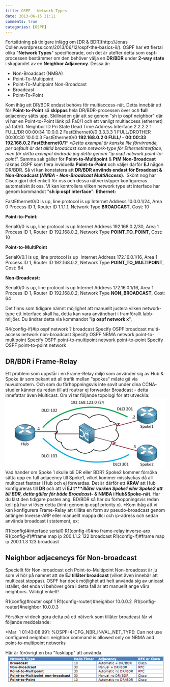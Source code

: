```yaml
---
title: OSPF - Network Types
date: 2013-06-15 21:11
comments: true
categories: [OSPF]
---
```

Fortsättning på tidigare inlägg om [DR & BDR](http://Jonas Collén.wordpress.com/2013/06/12/ospf-the-basics-ii/). OSPF har ett flertal olika "**Network Types**" specificerade, och det är utefter detta som ospf-processen bestämmer om den behöver välja en **DR/BDR** under **2-way state** i skapandet av en **Neighbor Adjacency**. Dessa är:

*   Non-Broadcast (NMBA)
*   Point-To-Multipoint
*   Point-To-Multipoint Non-Broadcast
*   Broadcast
*   Point-To-Point

Kom ihåg att DR/BDR endast behövs för multiaccess-nät. Detta innebär att för **Point-to-Point** så **skippas** hela DR/BDR-processen över och **full** adjacency sätts upp. Skillnaden går att se genom "sh ip ospf neighbor" där vi har en Point-to-Point länk på Fa0/1 och ett vanligt multiaccess (ethernet) på fa0/0. Neighbor ID Pri State Dead Time Address Interface 2.2.2.2 1 FULL/DR 00:00:34 10.0.0.2 FastEthernet0/0 3.3.3.3 1 FULL/DROTHER 00:00:30 10.0.0.3 FastEthernet0/0 **192.168.0.2 0 FULL/ - 00:00:33 192.168.0.2 FastEthernet0/1*** _*Detta exempel är kanske lite förvirrande, per default är det alltid broadcast som network-type för Ethernetinterface, men för detta exempel ändrade jag detta genom "ip ospf network point-to-point"._ Samma sak gäller för **Point-to-Multipoint** & **PtM Non-Broadcast** räknas OSPF som flera inviduella **Point-to-Point** och väljer därför **EJ** någon DR/BDR. Så vi kan konstatera att **DR/BDR används endast för Broadcast & Non-Broadcast (_NMBA -_** _**Non-Broadcast MultiAccess**_**)**.  Skönt nog har Cisco gjort det enkelt för oss och dessa nätverkstyper konfigureras automatiskt åt oss. Vi kan kontrollera vilken network type ett interface har genom kommandot "**sh ip ospf interface**": **Ethernet:** 

FastEthernet0/0 is up, line protocol is up
 Internet Address 10.0.0.1/24, Area 0
 Process ID 1, Router ID 1.1.1.1, Network Type **BROADCAST**, Cost: 10

**Point-to-Point:**

Serial0/0 is up, line protocol is up 
 Internet Address 192.168.0.2/30, Area 1 
 Process ID 1, Router ID 192.168.0.2, Network Type **POINT_TO_POINT**, Cost: 10

**Point-to-MultiPoint**

Serial0/0.1 is up, line protocol is up 
 Internet Address 172.16.0.1/16, Area 1 
 Process ID 1, Router ID 192.168.0.2, Network Type **POINT_TO_MULTIPOINT**, Cost: 64

**Non-Broadcast:**

Serial0/0 is up, line protocol is up
Internet Address 172.16.0.1/16, Area 1 
 Process ID 1, Router ID 192.168.0.2, Network Type **NON_BROADCAST**, Cost: 64

Det finns som tidigare nämnt möjlighet att manuellt justera vilken network-type ett interface skall ha, detta kan vara användbart i framförallt labb-miljöer. Du ändrar detta via kommandot "**ip ospf network x**",

R4(config-if)#ip ospf network ?
 broadcast Specify OSPF broadcast multi-access network
 non-broadcast Specify OSPF NBMA network
 point-to-multipoint Specify OSPF point-to-multipoint network
 point-to-point Specify OSPF point-to-point network

DR/BDR i Frame-Relay
--------------------

Ett problem som uppstår i en Frame-Relay miljö som använder sig av Hub & Spoke är som bekant att all trafik mellan "spokes" måste gå via huvudroutern. Och som du förhoppningsvis inte sovit under dina CCNA-studier känner du redan till att routrar ej forwardar Broadcast - detta innefattar även Multicast. Om vi tar följande topologi för att utveckla: [![Framerelay DR](/assets/images/2013/06/framerelay-dr.png)](/assets/images/2013/06/framerelay-dr.png) Vad händer om Spoke 1 skulle bli DR eller BDR? Spoke2 kommer försöka sätta upp en full adjacency till Spoke1, vilket kommer misslyckas då all multicast fastnar i Hub och ej forwardas. Det är därför ett **KRAV** att Hub konfigureras till **DR** och att vi **EJ t****illåter varken Spoke1 eller Spoke2 att bli BDR, detta gäller för både Broadcast*- & NMBA i Hub&Spoke-nät**. Har du läst den tidigare posten ang. BD/BDR så har du förhoppningsvis redan koll på hur vi löser detta (hint: genom ip ospf priority x). *Kom ihåg att vi kan konfigurera Frame-Relay att tillåta en form av pseudo-broadcast genom antingen Inverse-ARP eller manuellt mappa dlci och ip-adress och sedan använda broadcast i statement, ex;

R1(config)#interface serial0 
R1(config-if)#no frame-relay inverse-arp 
R1(config-if)#frame map ip 200.1.1.2 122 broadcast 
R1(config-if)#frame map ip 200.1.1.3 123 broadcast

Neighbor adjacencys för Non-broadcast
-------------------------------------

Speciellt för Non-broadcast och Point-to-Multipoint Non-broadcast är ju som vi hör på namnet att de **EJ tillåter broadcast** (vilket även innebär att multicast stoppas). OSPF har dock möjlighet att helt använda sig av unicast istället, det enda vi behöver göra i detta fall är att manuellt ange våra neighbors. Väldigt enkelt!

R1(config)#router ospf 1
R1(config-router)#neighbor 10.0.0.2 
R1(config-router)#neighbor 10.0.0.3

Försöker vi dock göra detta på ett nätverk som tillåter broadcast får vi följande meddelande:

*Mar  1 01:43:08.991: %OSPF-4-CFG_NBR_INVAL_NET_TYPE: Can not use configured neighbor: neighbor command is allowed only on NBMA and point-to-multipoint networks

Här är förövrigt en bra "fusklapp" att använda. 
[![networktypes](/assets/images/2013/06/networktypes.png)](/assets/images/2013/06/networktypes.png)
